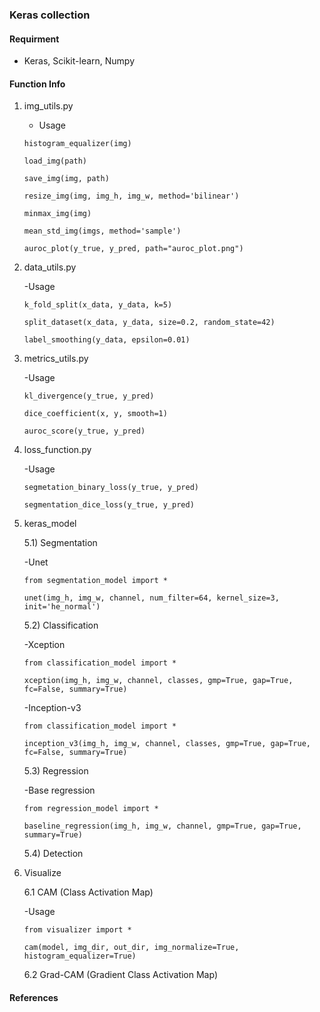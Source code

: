 ### Keras collection 

#### Requirment
* Keras, Scikit-learn, Numpy

#### Function Info

1. img_utils.py
    - Usage 
    ~~~
    histogram_equalizer(img)
    
    load_img(path)
    
    save_img(img, path)
    
    resize_img(img, img_h, img_w, method='bilinear')
    
    minmax_img(img)
    
    mean_std_img(imgs, method='sample')
    
    auroc_plot(y_true, y_pred, path="auroc_plot.png")
    
    ~~~

2. data_utils.py
    
    -Usage
    ~~~
    k_fold_split(x_data, y_data, k=5)
    
    split_dataset(x_data, y_data, size=0.2, random_state=42)
    
    label_smoothing(y_data, epsilon=0.01)
    ~~~

3. metrics_utils.py

    -Usage
    ~~~
    kl_divergence(y_true, y_pred)
    
    dice_coefficient(x, y, smooth=1)
    
    auroc_score(y_true, y_pred)
    ~~~

4. loss_function.py

    -Usage
    ~~~
    segmetation_binary_loss(y_true, y_pred)
    
    segmentation_dice_loss(y_true, y_pred)
    ~~~

5. keras_model

    5.1) Segmentation
        
    -Unet 
    ~~~
    from segmentation_model import *
    
    unet(img_h, img_w, channel, num_filter=64, kernel_size=3, init='he_normal')
    ~~~
    
    5.2) Classification
    
    -Xception
    ~~~
    from classification_model import *
    
    xception(img_h, img_w, channel, classes, gmp=True, gap=True, fc=False, summary=True)
    ~~~
    
    -Inception-v3
    ~~~
    from classification_model import *
    
    inception_v3(img_h, img_w, channel, classes, gmp=True, gap=True, fc=False, summary=True)
    ~~~
    
    5.3) Regression
    
    -Base regression
    ~~~
    from regression_model import *
    
    baseline_regression(img_h, img_w, channel, gmp=True, gap=True, summary=True)
    ~~~
    
    5.4) Detection
 
6. Visualize

    6.1 CAM (Class Activation Map)
    
    -Usage
    ~~~
    from visualizer import *
    
    cam(model, img_dir, out_dir, img_normalize=True, histogram_equalizer=True)
    ~~~
    
    6.2 Grad-CAM (Gradient Class Activation Map)
    
    
    
#### References